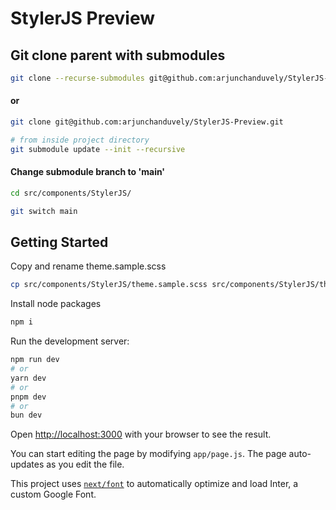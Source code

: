 # StylerJS Preview

## Git clone parent with submodules

```bash
git clone --recurse-submodules git@github.com:arjunchanduvely/StylerJS-Preview.git
```
#### or

```bash
git clone git@github.com:arjunchanduvely/StylerJS-Preview.git
```
```bash
# from inside project directory
git submodule update --init --recursive
```
#### Change submodule branch to 'main'

```bash
cd src/components/StylerJS/
```
```bash
git switch main
```
## Getting Started

Copy and rename theme.sample.scss
```bash
cp src/components/StylerJS/theme.sample.scss src/components/StylerJS/theme.scss
```

Install node packages
```bash
npm i
```

Run the development server:

```bash
npm run dev
# or
yarn dev
# or
pnpm dev
# or
bun dev
```

Open [http://localhost:3000](http://localhost:3000) with your browser to see the result.

You can start editing the page by modifying `app/page.js`. The page auto-updates as you edit the file.

This project uses [`next/font`](https://nextjs.org/docs/basic-features/font-optimization) to automatically optimize and load Inter, a custom Google Font.